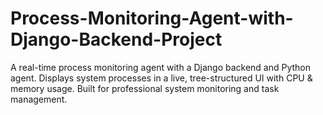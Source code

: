 # Process-Monitoring-Agent-with-Django-Backend-Project
A real-time process monitoring agent with a Django backend and Python agent. Displays system processes in a live, tree-structured UI with CPU &amp; memory usage. Built for professional system monitoring and task management.
